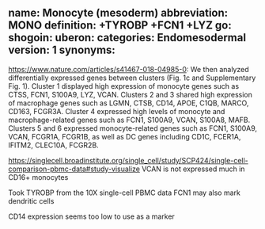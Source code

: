 name: Monocyte (mesoderm) 
abbreviation: MONO
definition: +TYROBP +FCN1 +LYZ
go: 
shogoin: 
uberon: 
categories: Endomesodermal 
version: 1
synonyms:
---

https://www.nature.com/articles/s41467-018-04985-0:
We then analyzed differentially expressed genes between clusters (Fig. 1c and Supplementary Fig. 1). Cluster 1 displayed high expression of monocyte genes such as CTSS, FCN1, S100A9, LYZ, VCAN. Clusters 2 and 3 shared high expression of macrophage genes such as LGMN, CTSB, CD14, APOE, C1QB, MARCO, CD163, FCGR3A. Cluster 4 expressed high levels of monocyte and macrophage-related genes such as FCN1, S100A9, VCAN, S100A8, MAFB. Clusters 5 and 6 expressed monocyte-related genes such as FCN1, S100A9, VCAN, FCGR1A, FCGR1B, as well as DC genes including CD1C, FCER1A, IFITM2, CLEC10A, FCGR2B. 

https://singlecell.broadinstitute.org/single_cell/study/SCP424/single-cell-comparison-pbmc-data#study-visualize
VCAN is not expressed much in CD16+ monocytes

Took TYROBP from the 10X single-cell PBMC data
FCN1 may also mark dendritic cells

CD14 expression seems too low to use as a marker
